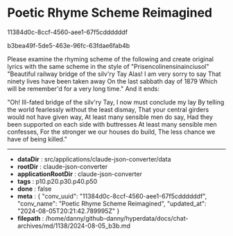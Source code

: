 # Poetic Rhyme Scheme Reimagined

11384d0c-8ccf-4560-aee1-67f5cddddddf

b3bea49f-5de5-463e-96fc-63fdae6fab4b

Please examine the rhyming scheme of the following and create original lyrics with the same scheme in the style of "Prisencolinensinainciusol"
"Beautiful railway bridge of the silv'ry Tay
Alas! I am very sorry to say
That ninety lives have been taken away
On the last sabbath day of 1879
Which will be remember'd for a very long time."
And it ends:

"Oh! Ill-fated bridge of the silv'ry Tay,
I now must conclude my lay
By telling the world fearlessly without the least dismay,
That your central girders would not have given way,
At least many sensible men do say,
Had they been supported on each side with buttresses
At least many sensible men confesses,
For the stronger we our houses do build,
The less chance we have of being killed."

---

* **dataDir** : src/applications/claude-json-converter/data
* **rootDir** : claude-json-converter
* **applicationRootDir** : claude-json-converter
* **tags** : p10.p20.p30.p40.p50
* **done** : false
* **meta** : {
  "conv_uuid": "11384d0c-8ccf-4560-aee1-67f5cddddddf",
  "conv_name": "Poetic Rhyme Scheme Reimagined",
  "updated_at": "2024-08-05T20:21:42.789995Z"
}
* **filepath** : /home/danny/github-danny/hyperdata/docs/chat-archives/md/1138/2024-08-05_b3b.md